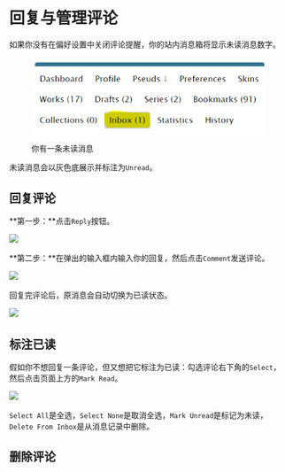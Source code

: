 # 回复与管理评论

如果你没有在偏好设置中关闭评论提醒，你的站内消息箱将显示未读消息数字。

<figure><img src="../../.gitbook/assets/image (8).png" alt=""><figcaption><p>你有一条未读消息</p></figcaption></figure>

未读消息会以灰色底展示并标注为`Unread`。

## 回复评论

**第一步：**点击`Reply`按钮。

![](../../.gitbook/assets/MTXX\_MH20230313\_224830007.jpg)

**第二步：**在弹出的输入框内输入你的回复，然后点击`Comment`发送评论。

![](../../.gitbook/assets/MTXX\_MH20230313\_225128091.jpg)

回复完评论后，原消息会自动切换为已读状态。

![](../../.gitbook/assets/MTXX\_MH20230313\_225339504.jpg)

## 标注已读

假如你不想回复一条评论，但又想把它标注为已读：勾选评论右下角的`Select`，然后点击页面上方的`Mark Read`。

![](../../.gitbook/assets/MTXX\_MH20230313\_225540133.jpg)

`Select All`是全选，`Select None`是取消全选，`Mark Unread`是标记为未读，`Delete From Inbox`是从消息记录中删除。

## 删除评论

